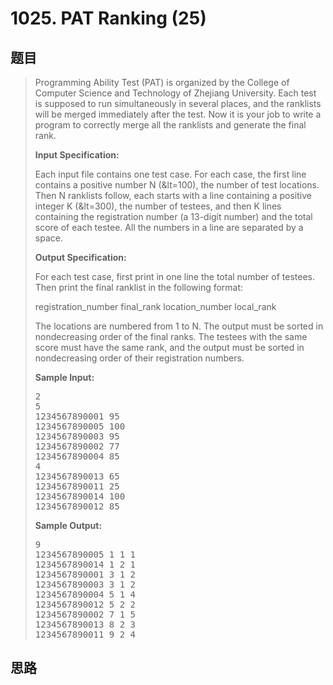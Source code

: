 <h1>1025. PAT Ranking (25)</h1>

## 题目

> <div id="problemContent">
> <p>Programming Ability Test (PAT) is organized by the College of Computer Science and Technology of Zhejiang University.  Each test is supposed to run simultaneously in several places, and the ranklists will be merged immediately after the test.  Now it is your job to write a program to correctly merge all the ranklists and generate the final rank.</p>
> <p><b>
> Input Specification:
> </b></p>
> <p>Each input file contains one test case.  For each case, the first line contains a positive number N (&amp;lt=100), the number of test locations.  Then N ranklists follow, each starts with a line containing a positive integer K (&amp;lt=300), the number of testees, and then K lines  containing the registration number (a 13-digit number) and the total score of each testee.  All the numbers in a line are separated by a space.</p>
> <p><b>
> Output Specification:
> </b></p>
> <p>For each test case, first print in one line the total number of testees.  Then print the final ranklist in the following format:</p>
> <p>registration_number final_rank location_number local_rank</p>
> <p>The locations are numbered from 1 to N.  The output must be sorted in nondecreasing order of the final ranks.  The testees with the same score must have the same rank, and the output must be sorted in nondecreasing order of their registration numbers.</p>
> <b>Sample Input:</b><pre>
> 2
> 5
> 1234567890001 95
> 1234567890005 100
> 1234567890003 95
> 1234567890002 77
> 1234567890004 85
> 4
> 1234567890013 65
> 1234567890011 25
> 1234567890014 100
> 1234567890012 85
> </pre>
> <b>Sample Output:</b><pre>
> 9
> 1234567890005 1 1 1
> 1234567890014 1 2 1
> 1234567890001 3 1 2
> 1234567890003 3 1 2
> 1234567890004 5 1 4
> 1234567890012 5 2 2
> 1234567890002 7 1 5
> 1234567890013 8 2 3
> 1234567890011 9 2 4
> </pre>
> </div>

## 思路

